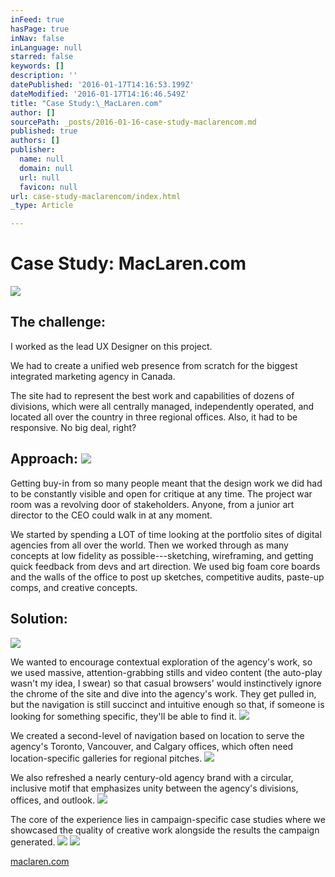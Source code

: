 ```yaml
---
inFeed: true
hasPage: true
inNav: false
inLanguage: null
starred: false
keywords: []
description: ''
datePublished: '2016-01-17T14:16:53.199Z'
dateModified: '2016-01-17T14:16:46.549Z'
title: "Case Study:\_MacLaren.com"
author: []
sourcePath: _posts/2016-01-16-case-study-maclarencom.md
published: true
authors: []
publisher:
  name: null
  domain: null
  url: null
  favicon: null
url: case-study-maclarencom/index.html
_type: Article

---
```

# Case Study: MacLaren.com
![](https://the-grid-user-content.s3-us-west-2.amazonaws.com/2c61b59f-aa8c-42fe-b993-363767c83caf.jpg)

## The challenge: 

I worked as the lead UX Designer on this project. 

We had to create a unified web presence from scratch for the biggest integrated marketing agency in Canada. 

The site had to represent the best work and capabilities of dozens of divisions, which were all centrally managed, independently operated, and located all over the country in three regional offices. Also, it had to be responsive. No big deal, right?

## Approach: ![](https://the-grid-user-content.s3-us-west-2.amazonaws.com/3a0c2bec-373d-4afd-a399-7bf910fbf77e.gif)

Getting buy-in from so many people meant that the design work we did had to be constantly visible and open for critique at any time. The project war room was a revolving door of stakeholders. Anyone, from a junior art director to the CEO could walk in at any moment. 

We started by spending a LOT of time looking at the portfolio sites of digital agencies from all over the world. Then we worked through as many concepts at low fidelity as possible---sketching, wireframing, and getting quick feedback from devs and art direction. We used big foam core boards and the walls of the office to post up sketches, competitive audits, paste-up comps, and creative concepts. 

## Solution:
![](https://the-grid-user-content.s3-us-west-2.amazonaws.com/44f181b9-a52e-4023-b31b-ffb7b20aa29c.jpg)

We wanted to encourage contextual exploration of the agency's work, so we used massive, attention-grabbing stills and video content (the auto-play wasn't my idea, I swear) so that casual browsers' would instinctively ignore the chrome of the site and dive into the agency's work. They get pulled in, but the navigation is still succinct and intuitive enough so that, if someone is looking for something specific, they'll be able to find it. ![](https://the-grid-user-content.s3-us-west-2.amazonaws.com/78174f62-57f7-4e5a-b9bc-25b9c9443fa5.jpg)

We created a second-level of navigation based on location to serve the agency's Toronto, Vancouver, and Calgary offices, which often need location-specific galleries for regional pitches.
![](https://the-grid-user-content.s3-us-west-2.amazonaws.com/c484ed35-cb04-4266-a96a-e6957300dc37.jpg)

We also refreshed a nearly century-old agency brand with a circular, inclusive motif that emphasizes unity between the agency's divisions, offices, and outlook.
![](https://the-grid-user-content.s3-us-west-2.amazonaws.com/ac8882c4-f0a4-430d-bd47-4a712f2ea6f5.jpg)

The core of the experience lies in campaign-specific case studies where we showcased the quality of creative work alongside the results the campaign generated.
![](https://the-grid-user-content.s3-us-west-2.amazonaws.com/1c1efbae-5b0b-4d73-a2c1-4d56ac37122d.jpg)
![](https://the-grid-user-content.s3-us-west-2.amazonaws.com/9430e1d7-e034-4989-970e-a19811457852.jpg)

[maclaren.com][0]

[0]: http://www.maclaren.com/